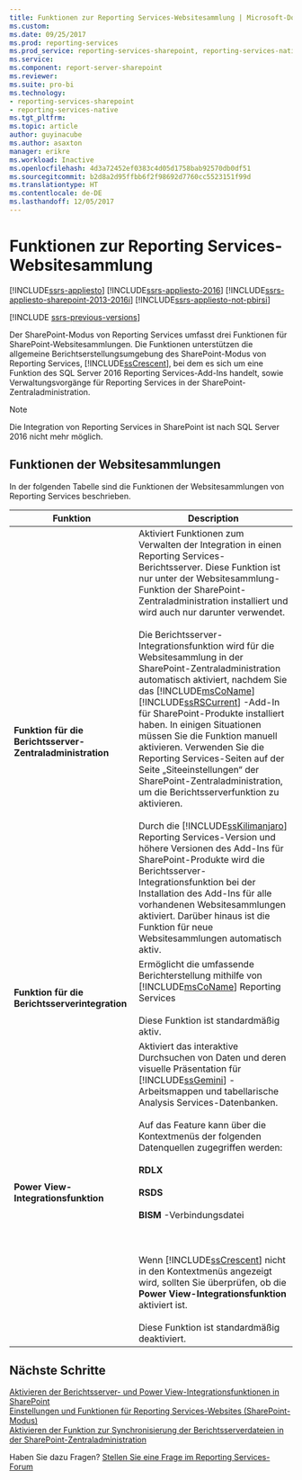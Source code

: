 ```yaml
---
title: Funktionen zur Reporting Services-Websitesammlung | Microsoft-Dokumentation
ms.custom: 
ms.date: 09/25/2017
ms.prod: reporting-services
ms.prod_service: reporting-services-sharepoint, reporting-services-native
ms.service: 
ms.component: report-server-sharepoint
ms.reviewer: 
ms.suite: pro-bi
ms.technology:
- reporting-services-sharepoint
- reporting-services-native
ms.tgt_pltfrm: 
ms.topic: article
author: guyinacube
ms.author: asaxton
manager: erikre
ms.workload: Inactive
ms.openlocfilehash: 4d3a72452ef0383c4d05d1758bab92570db0df51
ms.sourcegitcommit: b2d8a2d95ffbb6f2f98692d7760cc5523151f99d
ms.translationtype: HT
ms.contentlocale: de-DE
ms.lasthandoff: 12/05/2017
---
```

# <a name="reporting-services-site-collection-features"></a>Funktionen zur Reporting Services-Websitesammlung

[!INCLUDE[ssrs-appliesto](../../includes/ssrs-appliesto.md)] [!INCLUDE[ssrs-appliesto-2016](../../includes/ssrs-appliesto-2016.md)] [!INCLUDE[ssrs-appliesto-sharepoint-2013-2016i](../../includes/ssrs-appliesto-sharepoint-2013-2016.md)] [!INCLUDE[ssrs-appliesto-not-pbirsi](../../includes/ssrs-appliesto-not-pbirs.md)]

[!INCLUDE [ssrs-previous-versions](../../includes/ssrs-previous-versions.md)]

Der SharePoint-Modus von Reporting Services umfasst drei Funktionen für SharePoint-Websitesammlungen. Die Funktionen unterstützen die allgemeine Berichtserstellungsumgebung des SharePoint-Modus von Reporting Services, [!INCLUDE[ssCrescent](../../includes/sscrescent-md.md)], bei dem es sich um eine Funktion des SQL Server 2016 Reporting Services-Add-Ins handelt, sowie Verwaltungsvorgänge für Reporting Services in der SharePoint-Zentraladministration.

> [!NOTE]
> Die Integration von Reporting Services in SharePoint ist nach SQL Server 2016 nicht mehr möglich.
  
## <a name="site-collection-features"></a>Funktionen der Websitesammlungen

 In der folgenden Tabelle sind die Funktionen der Websitesammlungen von Reporting Services beschrieben.  
  
|Funktion|Description|  
|-------------|-----------------|  
|**Funktion für die Berichtsserver-Zentraladministration**|Aktiviert Funktionen zum Verwalten der Integration in einen Reporting Services-Berichtsserver. Diese Funktion ist nur unter der Websitesammlung-Funktion der SharePoint-Zentraladministration installiert und wird auch nur darunter verwendet.<br /><br /> Die Berichtsserver-Integrationsfunktion wird für die Websitesammlung in der SharePoint-Zentraladministration automatisch aktiviert, nachdem Sie das [!INCLUDE[msCoName](../../includes/msconame-md.md)] [!INCLUDE[ssRSCurrent](../../includes/ssrscurrent-md.md)] -Add-In für SharePoint-Produkte installiert haben. In einigen Situationen müssen Sie die Funktion manuell aktivieren. Verwenden Sie die Reporting Services-Seiten auf der Seite „Siteeinstellungen“ der SharePoint-Zentraladministration, um die Berichtsserverfunktion zu aktivieren.<br /><br /> Durch die [!INCLUDE[ssKilimanjaro](../../includes/sskilimanjaro-md.md)] Reporting Services-Version und höhere Versionen des Add-Ins für SharePoint-Produkte wird die Berichtsserver-Integrationsfunktion bei der Installation des Add-Ins für alle vorhandenen Websitesammlungen aktiviert. Darüber hinaus ist die Funktion für neue Websitesammlungen automatisch aktiv.|  
|**Funktion für die Berichtsserverintegration**|Ermöglicht die umfassende Berichterstellung mithilfe von [!INCLUDE[msCoName](../../includes/msconame-md.md)] Reporting Services<br /><br /> Diese Funktion ist standardmäßig aktiv.|  
|**Power View-Integrationsfunktion**|Aktiviert das interaktive Durchsuchen von Daten und deren visuelle Präsentation für [!INCLUDE[ssGemini](../../includes/ssgemini-md.md)] -Arbeitsmappen und tabellarische Analysis Services-Datenbanken.<br /><br /> Auf das Feature kann über die Kontextmenüs der folgenden Datenquellen zugegriffen werden:<br /><br /> **RDLX**<br /><br /> **RSDS**<br /><br /> **BISM** -Verbindungsdatei<br /><br /> <br /><br /> Wenn [!INCLUDE[ssCrescent](../../includes/sscrescent-md.md)] nicht in den Kontextmenüs angezeigt wird, sollten Sie überprüfen, ob die **Power View-Integrationsfunktion** aktiviert ist.<br /><br /> Diese Funktion ist standardmäßig deaktiviert.|  

## <a name="next-steps"></a>Nächste Schritte

[Aktivieren der Berichtsserver- und Power View-Integrationsfunktionen in SharePoint](../../reporting-services/report-server-sharepoint/site-collection-features-report-server-and-power-view.md)   
[Einstellungen und Funktionen für Reporting Services-Websites &#40;SharePoint-Modus&#41;](../../reporting-services/report-server-sharepoint/site-settings-and-features-reporting-services.md)   
[Aktivieren der Funktion zur Synchronisierung der Berichtsserverdateien in der SharePoint-Zentraladministration](../../reporting-services/report-server-sharepoint/activate-the-report-server-file-sync-feature-in-sharepoint-ca.md)  

Haben Sie dazu Fragen? [Stellen Sie eine Frage im Reporting Services-Forum](http://go.microsoft.com/fwlink/?LinkId=620231)
